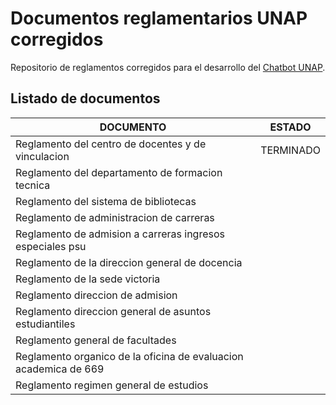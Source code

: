 # Documentos reglamentarios UNAP corregidos

Repositorio de reglamentos corregidos para el desarrollo del [Chatbot UNAP](https://unap-chatbot.streamlit.app/).

## Listado de documentos

| DOCUMENTO                                                        | ESTADO    |
| ---------------------------------------------------------------- | --------- |
| Reglamento del centro de docentes y de vinculacion               | TERMINADO |
| Reglamento del departamento de formacion tecnica                 |           |
| Reglamento del sistema de bibliotecas                            |           |
| Reglamento de administracion de carreras                         |           |
| Reglamento de admision a carreras ingresos especiales psu        |           |
| Reglamento de la direccion general de docencia                   |           |
| Reglamento de la sede victoria                                   |           |
| Reglamento direccion de admision                                 |           |
| Reglamento direccion general de asuntos estudiantiles            |           |
| Reglamento general de facultades                                 |           |
| Reglamento organico de la oficina de evaluacion academica de 669 |           |
| Reglamento regimen general de estudios                           |           |

